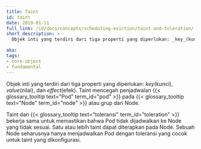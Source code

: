 ```yaml
---
title: Taint
id: taint
date: 2019-01-11
full_link: /id/docs/concepts/scheduling-eviction/taint-and-toleration/
short_description: >
  Objek inti yang terdiri dari tiga properti yang diperlukan: _key_(kunci), _value_(nilai), dan _effect_(efek). Taint mencegah penjadwalan Pod pada Node atau grup Node.

aka:
tags:
- core-object
- fundamental
---
```

  Objek inti yang terdiri dari tiga properti yang diperlukan: _key_(kunci), _value_(nilai), dan _effect_(efek). Taint mencegah penjadwalan {{< glossary_tooltip text="Pod" term_id="pod" >}} pada {{< glossary_tooltip text="Node" term_id="node" >}} atau grup dari Node.

<!--more-->

Taint dan {{< glossary_tooltip text="toleransi" term_id="toleration" >}} bekerja sama untuk memastikan bahwa Pod tidak dijadwalkan ke Node yang tidak sesuai. Satu atau lebih taint dapat diterapkan pada Node. Sebuah Node seharusnya hanya menjadwalkan Pod dengan toleransi yang cocok untuk taint yang dikonfigurasi.
